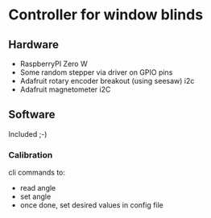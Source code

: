 # Controller for window blinds

## Hardware

- RaspberryPI Zero W
- Some random stepper via driver on GPIO pins
- Adafruit rotary encoder breakout (using seesaw) i2c
- Adafruit magnetometer i2C

## Software

Included ;-)

### Calibration
cli commands to:
- read angle
- set angle
- once done, set desired values in config file
